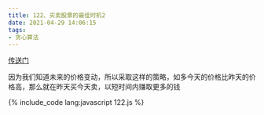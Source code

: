 ```yaml
---
title: 122、买卖股票的最佳时机2
date: 2021-04-29 14:06:15
tags:
- 贪心算法
---
```

[传送门](https://leetcode-cn.com/problems/best-time-to-buy-and-sell-stock-ii/)

因为我们知道未来的价格变动，所以采取这样的策略，如多今天的价格比昨天的价格高，那么就在昨天买今天卖，以短时间内赚取更多的钱

{% include_code lang:javascript 122.js %}
